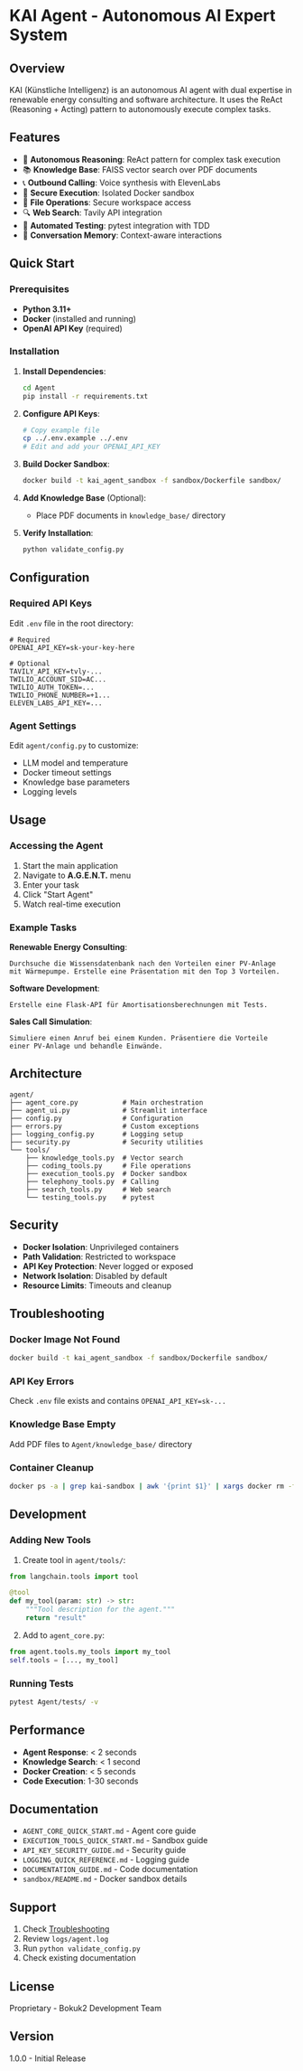 # KAI Agent - Autonomous AI Expert System

## Overview

KAI (Künstliche Intelligenz) is an autonomous AI agent with dual expertise in renewable energy consulting and software architecture. It uses the ReAct (Reasoning + Acting) pattern to autonomously execute complex tasks.

## Features

- 🧠 **Autonomous Reasoning**: ReAct pattern for complex task execution
- 📚 **Knowledge Base**: FAISS vector search over PDF documents
- 📞 **Outbound Calling**: Voice synthesis with ElevenLabs
- 🐳 **Secure Execution**: Isolated Docker sandbox
- 📁 **File Operations**: Secure workspace access
- 🔍 **Web Search**: Tavily API integration
- 🧪 **Automated Testing**: pytest integration with TDD
- 💬 **Conversation Memory**: Context-aware interactions

## Quick Start

### Prerequisites

- **Python 3.11+**
- **Docker** (installed and running)
- **OpenAI API Key** (required)

### Installation

1. **Install Dependencies**:
   ```bash
   cd Agent
   pip install -r requirements.txt
   ```

2. **Configure API Keys**:
   ```bash
   # Copy example file
   cp ../.env.example ../.env
   # Edit and add your OPENAI_API_KEY
   ```

3. **Build Docker Sandbox**:
   ```bash
   docker build -t kai_agent_sandbox -f sandbox/Dockerfile sandbox/
   ```

4. **Add Knowledge Base** (Optional):
   - Place PDF documents in `knowledge_base/` directory

5. **Verify Installation**:
   ```bash
   python validate_config.py
   ```

## Configuration

### Required API Keys

Edit `.env` file in the root directory:

```env
# Required
OPENAI_API_KEY=sk-your-key-here

# Optional
TAVILY_API_KEY=tvly-...
TWILIO_ACCOUNT_SID=AC...
TWILIO_AUTH_TOKEN=...
TWILIO_PHONE_NUMBER=+1...
ELEVEN_LABS_API_KEY=...
```

### Agent Settings

Edit `agent/config.py` to customize:
- LLM model and temperature
- Docker timeout settings
- Knowledge base parameters
- Logging levels

## Usage

### Accessing the Agent

1. Start the main application
2. Navigate to **A.G.E.N.T.** menu
3. Enter your task
4. Click "Start Agent"
5. Watch real-time execution

### Example Tasks

**Renewable Energy Consulting**:
```
Durchsuche die Wissensdatenbank nach den Vorteilen einer PV-Anlage 
mit Wärmepumpe. Erstelle eine Präsentation mit den Top 3 Vorteilen.
```

**Software Development**:
```
Erstelle eine Flask-API für Amortisationsberechnungen mit Tests.
```

**Sales Call Simulation**:
```
Simuliere einen Anruf bei einem Kunden. Präsentiere die Vorteile 
einer PV-Anlage und behandle Einwände.
```

## Architecture

```
agent/
├── agent_core.py           # Main orchestration
├── agent_ui.py             # Streamlit interface
├── config.py               # Configuration
├── errors.py               # Custom exceptions
├── logging_config.py       # Logging setup
├── security.py             # Security utilities
└── tools/
    ├── knowledge_tools.py  # Vector search
    ├── coding_tools.py     # File operations
    ├── execution_tools.py  # Docker sandbox
    ├── telephony_tools.py  # Calling
    ├── search_tools.py     # Web search
    └── testing_tools.py    # pytest
```

## Security

- **Docker Isolation**: Unprivileged containers
- **Path Validation**: Restricted to workspace
- **API Key Protection**: Never logged or exposed
- **Network Isolation**: Disabled by default
- **Resource Limits**: Timeouts and cleanup

## Troubleshooting

### Docker Image Not Found
```bash
docker build -t kai_agent_sandbox -f sandbox/Dockerfile sandbox/
```

### API Key Errors
Check `.env` file exists and contains `OPENAI_API_KEY=sk-...`

### Knowledge Base Empty
Add PDF files to `Agent/knowledge_base/` directory

### Container Cleanup
```bash
docker ps -a | grep kai-sandbox | awk '{print $1}' | xargs docker rm -f
```

## Development

### Adding New Tools

1. Create tool in `agent/tools/`:
```python
from langchain.tools import tool

@tool
def my_tool(param: str) -> str:
    """Tool description for the agent."""
    return "result"
```

2. Add to `agent_core.py`:
```python
from agent.tools.my_tools import my_tool
self.tools = [..., my_tool]
```

### Running Tests
```bash
pytest Agent/tests/ -v
```

## Performance

- **Agent Response**: < 2 seconds
- **Knowledge Search**: < 1 second
- **Docker Creation**: < 5 seconds
- **Code Execution**: 1-30 seconds

## Documentation

- `AGENT_CORE_QUICK_START.md` - Agent core guide
- `EXECUTION_TOOLS_QUICK_START.md` - Sandbox guide
- `API_KEY_SECURITY_GUIDE.md` - Security guide
- `LOGGING_QUICK_REFERENCE.md` - Logging guide
- `DOCUMENTATION_GUIDE.md` - Code documentation
- `sandbox/README.md` - Docker sandbox details

## Support

1. Check [Troubleshooting](#troubleshooting)
2. Review `logs/agent.log`
3. Run `python validate_config.py`
4. Check existing documentation

## License

Proprietary - Bokuk2 Development Team

## Version

1.0.0 - Initial Release
